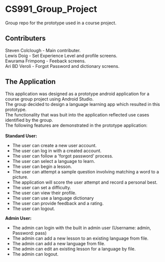 # CS991_Group_Project

Group repo for the prototype used in a course project.

## Contributers

Steven Colclough - Main contributer.<br>
Lewis Doig - Set Experience Level and profile screens.<br>
Ewurama Frimpong - Feeback screens.<br>
Ari BD Veroli - Forgot Password and dictionary screens.<br>

## The Application

This application was designed as a prototype android application for a course group project using Android Studio.<br>
The group decided to design a language learning app which resulted in this prototype.
<br>
The functionality that was buit into the application reflected use cases identified by the group.<br>
The following features are demonstrated in the prototype application:<br>
<br>
**Standard User:**
- The user can create a new user account.
- The user can log in with a created account.
- The user can follow a 'forgot password' process.
- The user can select a language to learn.
- The user can begin a lesson.
- The user can attempt a sample question involving matching a word to a picture.
- The application will score the user attempt and record a personal best.
- The user can set a difficulty.
- The user can view their profile.
- The user can use a language dictionary
- The user can provide feedback and a rating.
- The user can logout.

**Admin User:**
- The admin can login with the built in admin user (Username: admin, Password: pass)
- The admin can add a new lesson to an existing language from file.
- The admin can add a new language from file.
- The admin can edit an existing lesson for a language by file.
- The admin can logout.
